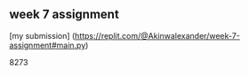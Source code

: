 ## week 7 assignment

[my submission] (https://replit.com/@Akinwalexander/week-7-assignment#main.py)

8273
